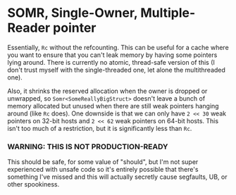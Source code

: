 # SOMR, Single-Owner, Multiple-Reader pointer

Essentially, `Rc` without the refcounting. This can be useful for a cache where
you want to ensure that you can't leak memory by having some pointers lying
around. There is currently no atomic, thread-safe version of this (I don't trust
myself with the single-threaded one, let alone the multithreaded one).

Also, it shrinks the reserved allocation when the owner is dropped or unwrapped,
so `Somr<SomeReallyBigStruct>` doesn't leave a bunch of memory allocated but
unused when there are still weak pointers hanging around (like `Rc` does). One
downside is that we can only have `2 << 30` weak pointers on 32-bit hosts and
`2 << 62` weak pointers on 64-bit hosts. This isn't too much of a restriction,
but it is significantly less than `Rc`.

### WARNING: THIS IS NOT PRODUCTION-READY

This should be safe, for some value of "should", but I'm not super experienced
with unsafe code so it's entirely possible that there's something I've missed
and this will actually secretly cause segfaults, UB, or other spookiness.
